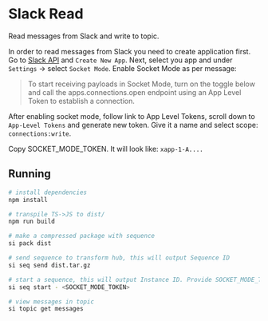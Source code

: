 # Slack Read

Read messages from Slack and write to topic.

In order to read messages from Slack you need to create application first. Go to [Slack API](https://api.slack.com/apps) and `Create New App`.
Next, select you app and under `Settings` -> select `Socket Mode`.
Enable Socket Mode as per message:

> To start receiving payloads in Socket Mode, turn on the toggle below and call the apps.connections.open endpoint using an App Level Token to establish a connection.

After enabling socket mode, follow link to App Level Tokens, scroll down to `App-Level Tokens` and generate new token. Give it a name and select scope: `connections:write`.

Copy SOCKET_MODE_TOKEN. It will look like: `xapp-1-A....`

## Running

```bash
# install dependencies
npm install

# transpile TS->JS to dist/
npm run build

# make a compressed package with sequence
si pack dist

# send sequence to transform hub, this will output Sequence ID
si seq send dist.tar.gz

# start a sequence, this will output Instance ID. Provide SOCKET_MODE_TOKEN as the second parameter
si seq start - <SOCKET_MODE_TOKEN>

# view messages in topic
si topic get messages
```
